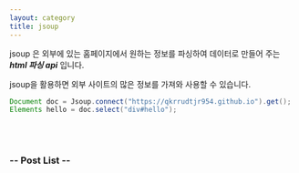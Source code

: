 ```yaml
---
layout: category
title: jsoup
---
```


jsoup 은 외부에 있는 홈페이지에서 원하는 정보를 파싱하여 데이터로 만들어 주는 ***html 파싱 api*** 입니다.

jsoup을 활용하면 외부 사이트의 많은 정보를 가져와 사용할 수 있습니다.


```java
Document doc = Jsoup.connect("https://qkrrudtjr954.github.io").get();
Elements hello = doc.select("div#hello");
```



<br>
<br>

### -- Post List --
